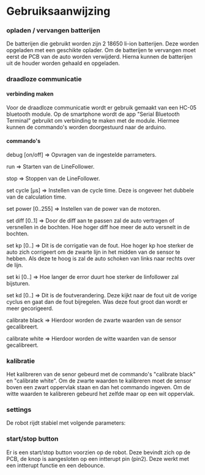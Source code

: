 # Gebruiksaanwijzing

### opladen / vervangen batterijen
De batterijen die gebruikt worden zijn 2 18650 li-ion batterijen. Deze worden opgeladen met een geschikte oplader. Om de batterijen te vervangen moet eerst de PCB van de auto worden verwijderd. Hierna kunnen de batterijen uit de houder worden gehaald en opgeladen. 

### draadloze communicatie
#### verbinding maken
Voor de draadloze communicatie wordt er gebruik gemaakt van een HC-05 bluetooth module. Op de smartphone wordt de app "Serial Bluetooth Terminal" gebruikt om verbinding te maken met de module. Hiermee kunnen de commando's worden doorgestuurd naar de arduino. 

#### commando's
debug [on/off] => Opvragen van de ingestelde parrameters. 

run  => Starten van de LineFollower. 

stop => Stoppen van de LineFollower.  

set cycle [µs]  => Instellen van de cycle time. Deze is ongeveer het dubbele van de calculation time.

set power [0..255]  => Instellen van de power van de motoren. 

set diff [0..1]  => Door de diff aan te passen zal de auto vertragen of versnellen in de bochten. Hoe hoger diff hoe meer de auto versnelt in de bochten.

set kp [0..] => Dit is de corrigatie van de fout. Hoe hoger kp hoe sterker de auto zich corrigeert om de zwarte lijn in het midden van de sensor te hebben. Als deze te hoog is zal de auto schoken van links naar rechts over de lijn.

set ki [0..] => Hoe langer de error duurt hoe sterker de linfollower zal bijsturen. 

set kd [0..] => Dit is de foutverandering. Deze kijkt naar de fout uit de vorige cyclus en gaat dan de fout bijregelen. Was deze fout groot dan wordt er meer gecorigeerd.

calibrate black => Hierdoor worden de zwarte waarden van de sensor gecalibreert.  

calibrate white => Hierdoor worden de witte waarden van de sensor gecalibreert. 

### kalibratie
Het kalibreren van de senor gebeurd met de commando's "calibrate black" en "calibrate white". Om de zwarte waarden te kalibreren moet de sensor boven een zwart oppervlak staan en dan het commando ingeven. Om de witte waarden te kalibreren gebeurd het zelfde maar op een wit oppervlak. 

### settings
De robot rijdt stabiel met volgende parameters:  

### start/stop button
Er is een start/stop button voorzien op de robot. Deze bevindt zich op de PCB, de knop is aangesloten op een intterupt pin (pin2). Deze werkt met een intterupt functie en een debounce. 
